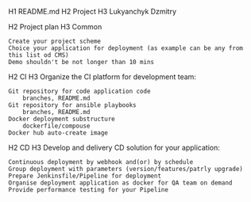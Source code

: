 H1 README.md
H2 Project 
H3 Lukyanchyk Dzmitry


H2 Project plan
H3 Common

    Create your project scheme
    Choice your application for deployment (as example can be any from this list od CMS)
    Demo shouldn't be not longer than 10 mins

H2 CI
H3 Organize the CI platform for development team:

    Git repository for code application code
        branches, README.md
    Git repository for ansible playbooks
        branches, README.md
    Docker deployment substructure
        dockerfile/compouse
    Docker hub auto-create image

H2 CD
H3 Develop and delivery CD solution for your application:

    Continuous deployment by webhook and(or) by schedule
    Group deployment with parameters (version/features/patrly upgrade)
    Prepare Jenkinsfile/Pipeline for deployment
    Organise deployment application as docker for QA team on demand
    Provide performance testing for your Pipeline
